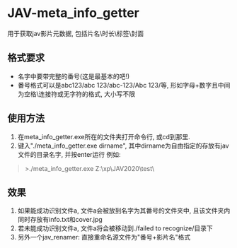 # JAV-meta_info_getter
用于获取jav影片元数据, 包括片名\时长\标签\封面

## 格式要求
* 名字中要带完整的番号(这是最基本的吧!)
* 番号格式可以是abc123/abc 123/abc-123/Abc 123/等, 形如字母+数字且中间为空格\连接符或无字符的格式, 大小写不限

## 使用方法
1. 在meta_info_getter.exe所在的文件夹打开命令行, 或cd到那里.
2. 键入"./meta_info_getter.exe dirname", 其中dirname为自由指定的存放有jav文件的目录名字, 并按enter运行
  例如:
> \>./meta_info_getter.exe Z:\xp\JAV2020\test\

## 效果
1. 如果能成功识别文件a, 文件a会被放到名字为其番号的文件夹中, 且该文件夹内同时存放有info.txt和cover.jpg
2. 若未能成功识别文件a, 文件a将会被移动到./failed to recognize/目录下
3. 另外一个jav_renamer: 直接重命名源文件为"番号+影片名"格式
